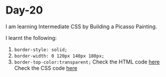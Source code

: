 # Day-20
I am learning Intermediate CSS by Building a Picasso Painting. 

I learnt the following:
1. `border-style: solid;`
2. `border-width: 0 120px 140px 180px;`
3. `border-top-color:transparent;`
Check the HTML code [here](./full-code.html)  
Check the CSS code [here](./full-code.css)